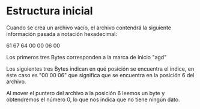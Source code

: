 # Estructura inicial

Cuando se crea un archivo vacío, el archivo contendrá la siguiente información pasada a notación hexadecimal:

61 67 64 00 00 06 00

Los primeros tres Bytes corresponden a la marca de inicio "agd"

Los siguientes tres Bytes indican en qué posición se encuentra el índice, en éste caso es "00 00 06" que significa que se encuentra en la posición 6 del archivo.

Al mover el puntero del archivo a la posición 6 leemos un byte y obtendremos el número 0, lo que nos indica que no tiene ningún dato.
